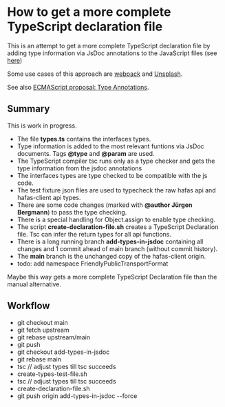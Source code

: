 # How to get a more complete TypeScript declaration file

This is an attempt to get a more complete TypeScript declaration file by adding 
type information via JsDoc annotations to the JavaScript files (see [here](https://www.typescriptlang.org/docs/handbook/jsdoc-supported-types.html))

Some use cases of this approach are [webpack](https://github.com/webpack/webpack/pull/6862) and [Unsplash](https://medium.com/unsplash/how-we-gradually-migrated-to-typescript-at-unsplash-7a34caa24ef1).

See also [ECMAScript proposal: Type Annotations](https://github.com/tc39/proposal-type-annotations).

## Summary

This is work in progress.

* The file **types.ts** contains the interfaces types.
* Type information is added to the most relevant funtions via JsDoc documents. Tags **@type** and **@param** are used.
* The TypeScript compiler tsc runs only as a type checker and gets the type information from the jsdoc annotations
* The interfaces types are type checked to be compatible with the js code.
* The test fixture json files are used to typecheck the raw hafas api and hafas-client api types.
* There are some code changes (marked with **@author Jürgen Bergmann**) to pass the type checking.
* There is a special handling for Object.assign to enable type checking.
* The script **create-declaration-file.sh** creates a TypeScript Declaration file. Tsc can infer the return types for all api functions.
* There is a long running branch **add-types-in-jsdoc** containing all changes and 1 commit ahead of main branch (without commit history).
* The **main** branch is the unchanged copy of the hafas-client origin.
* todo: add namespace FriendlyPublicTransportFormat

Maybe this way gets a more complete TypeScript Declaration file than the manual alternative.

## Workflow

* git checkout main
* git fetch upstream
* git rebase upstream/main
* git push
* git checkout add-types-in-jsdoc
* git rebase main
* tsc // adjust types till tsc succeeds
* create-types-test-file.sh
* tsc // adjust types till tsc succeeds
* create-declaration-file.sh
* git push origin add-types-in-jsdoc --force
